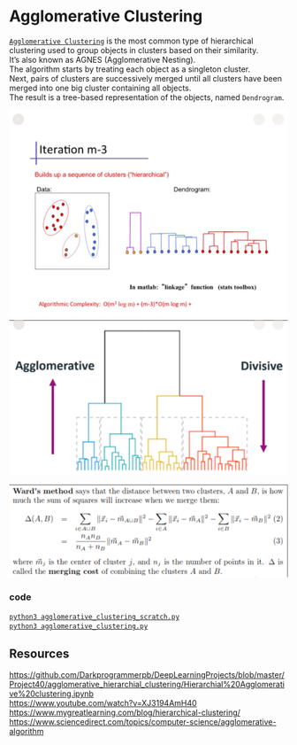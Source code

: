 # Agglomerative Clustering
[`Agglomerative Clustering`](https://www.mygreatlearning.com/blog/hierarchical-clustering/) is the most common type of hierarchical clustering used to group objects in clusters based on their similarity.  
It’s also known as AGNES (Agglomerative Nesting).  
The algorithm starts by treating each object as a singleton cluster.  
Next, pairs of clusters are successively merged until all clusters have been merged into one big cluster containing all objects.  
The result is a tree-based representation of the objects, named `Dendrogram`.

<p align="center">
  <img src="../../../_EXTRA/images/ml_clustering_agglomerative_0.png">
  <img src="../../../_EXTRA/images/ml_clustering_agglomerative_1.png">
</p>
<p align="center">
  <img src="../../../_EXTRA/images/ml_clustering_agglomerative.png">
</p>

### code 
[`python3 agglomerative_clustering_scratch.py`](./agglomerative_clustering_scratch.py)  
[`python3 agglomerative_clustering.py`](./agglomerative_clustering.py)  

## Resources
https://github.com/Darkprogrammerpb/DeepLearningProjects/blob/master/Project40/agglomerative_hierarchial_clustering/Hierarchial%20Agglomerative%20clustering.ipynb  
https://www.youtube.com/watch?v=XJ3194AmH40  
https://www.mygreatlearning.com/blog/hierarchical-clustering/  
https://www.sciencedirect.com/topics/computer-science/agglomerative-algorithm